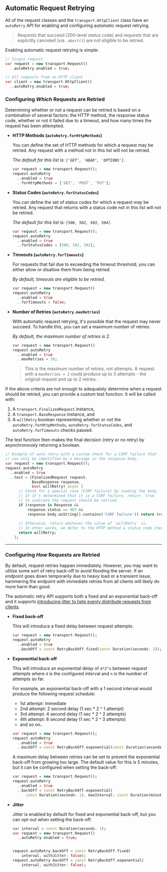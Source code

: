 ## Automatic Request Retrying

All of the request classes and the `transport.HttpClient` class have an
`autoRetry` API for enabling and configuring automatic request retrying.

> Requests that succeed (200-level status code) and requests that are explicitly
> canceled (via `.abort()`) are not eligible to be retried.

Enabling automatic request retrying is simple:

```dart
// Single request
var request = new transport.Request()
  ..autoRetry.enabled = true;

// All requests from an HTTP client
var client = new transport.HttpClient()
  ..autoRetry.enabled = true;
```

### Configuring _Which_ Requests are Retried

Determining whether or not a request can be retried is based on a combination
of several factors: the HTTP method, the response status code, whether or not
it failed due to a timeout, and how many times the request has been attempted.

- **HTTP Methods (`autoRetry.forHttpMethods`)**

  You can define the set of HTTP methods for which a request may be retried. Any
  request with a method not in this list will not be retried.
  
  _The default for this list is: `['GET', 'HEAD', 'OPTIONS']`._
  
  ```dart
  var request = new transport.Request();
  request.autoRetry
    ..enabled = true
    ..forHttpMethods = ['GET', 'POST', 'PUT'];
  ```

- **Status Codes (`autoRetry.forStatusCodes`)**

  You can define the set of status codes for which a request may be retried. Any
  request that returns with a status code not in this list will not be retried.
  
  _The default for this list is: `[500, 502, 503, 504]`._
  
  ```dart
  var request = new transport.Request();
  request.autoRetry
    ..enabled = true
    ..forStatusCodes = [500, 501, 502];
  ```

- **Timeouts (`autoRetry.forTimeouts`)**

  For requests that fail due to exceeding the timeout threshold, you can either
  allow or disallow them from being retried.
  
  _By default, timeouts are eligible to be retried._
  
  ```dart
  var request = new transport.Request()
  request.autoRetry
    ..enabled = true
    ..forTimeouts = false;
  ```

- **Number of Retries (`autoRetry.maxRetries`)**

  With automatic request retrying, it's possible that the request may never
  succeed. To handle this, you can set a maximum number of retries.
  
  _By default, the maximum number of retries is 2._
  
  ```dart
  var request = new transport.Request()
  request.autoRetry
    ..enabled = true
    ..maxRetries = 10;
  ```
  
  > This is the maximum number of _retries_, not attempts. A request with a
  > `maxRetries = 2` could produce up to 3 attempts - the original request and
  > up to 2 retries.


If the above criteria are not enough to adequately determine when a request
should be retried, you can provide a custom test function. It will be called
with:
                                                             
1. A `transport.FinalizedRequest` instance,
2. A `transport.BaseResponse` instance, and
3. A `willRetry` boolean representing whether or not the
   `autoRetry.forHttpMethods`, `autoRetry.forStatusCodes`, and
   `autoRetry.forTimeouts` checks passed.

The test function then makes the final decision (retry or no retry) by
asynchronously returning a boolean.

```dart
// Example of auto retry with a custom check for a CSRF failure that
// can only be identified by a message in the response body.
var request = new transport.Request();
request.autoRetry
  ..enabled = true
  ..test = (FinalizedRequest request,
            BaseResponse response,
            bool willRetry) async {
      // Check for a special case (CSRF failure) by reading the body.
      // If it's determined that it is a CSRF failure, return `true`
      // to indicate the request should be retried.
      if (response is Response &&
          response.status == 403 &&
          response.body.asString().contains('CSRF failure')) return true;
    
      // Otherwise, return whatever the value of `willRetry` is.
      // In other words, we defer to the HTTP method & status code checks.
      return willRetry;
    };
```


---


### Configuring _How_ Requests are Retried

By default, request retries happen immediately. However, you may want to utilize
some sort of retry back-off to avoid flooding the server. If an endpoint goes
down temporarily due to heavy load or a transient issue, hammering the endpoint
with immediate retries from all clients will likely do more harm than good.

The automatic retry API supports both a fixed and an exponential back-off and it
supports [introducing jitter to help evenly distribute requests from clients](https://www.awsarchitectureblog.com/2015/03/backoff.html).

- **Fixed back-off**

  This will introduce a fixed delay between request attempts.

  ```dart
  var request = new transport.Request();
  request.autoRetry
    ..enabled = true
    ..backOff = const RetryBackOff.fixed(const Duration(seconds: 2));
  ```
  
- **Exponential back-off**

  This will introduce an exponential delay of `d*2^n` between request attempts
  where `d` is the configured interval and `n` is the number of attempts so far.
  
  For example, an exponential back-off with a 1 second interval would produce
  the following request schedule:
  
  - 1st attempt: immediate
  - 2nd attempt: 2 second delay (1 sec * 2 ^ 1 attempt)
  - 3rd attempt: 4 second delay (1 sec * 2 ^ 2 attempts)
  - 4th attempt: 8 second delay (1 sec * 2 ^ 3 attempts)
  - and so on..

  ```dart
  var request = new transport.Request();
  request.autoRetry
    ..enabled = true
    ..backOff = const RetryBackOff.exponential(const Duration(seconds: 1));
  ```
  
  A maximum delay between retries can be set to prevent the exponential back-off
  from growing too large. The default value for this is 5 minutes, but it can be
  configured when setting the back-off:
  
  ```dart
  var request = new transport.Request();
  request.autoRetry
    ..enabled = true
    ..backOff = const RetryBackOff.exponential(
        const Duration(seconds: 1), maxInterval: const Duration(minutes: 1));
  ```

- **Jitter**

  Jitter is enabled by default for fixed and exponential back-off, but you can
  opt-out when setting the back-off.
  
  ```dart
  var interval = const Duration(seconds: 1);
  var request = new transport.Request()
    ..autoRetry.enabled = true;
  
  
  request.autoRetry.backOff = const RetryBackOff.fixed(
      interval, withJitter: false);
  request.autoRetry.backOff = const RetryBackOff.exponential(
      interval, withJitter: false);
  ```
